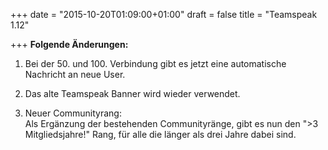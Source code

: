 +++
date = "2015-10-20T01:09:00+01:00"
draft = false
title = "Teamspeak 1.12"

+++
<strong>Folgende &Auml;nderungen:</strong>
<ol>
<li><p>Bei der 50. und 100. Verbindung gibt es jetzt eine automatische Nachricht an neue User. </p></li>
<li><p>Das alte Teamspeak Banner wird wieder verwendet. </li></p>
<li><p>Neuer Communityrang:<br>
Als Ergänzung der bestehenden Communityr&auml;nge, gibt es nun den ">3 Mitgliedsjahre!" Rang, für alle die l&auml;nger als drei Jahre dabei sind.</li></p>
